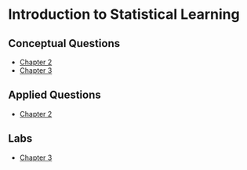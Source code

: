 # Introduction to Statistical Learning

## Conceptual Questions

* [Chapter 2](Chapter_2/conceptual.md)
* [Chapter 3](Chapter_3/conceptual.md)

## Applied Questions

* [Chapter 2](Chapter_2/applied.md)

## Labs

* [Chapter 3](Chapter_3/lab.md)
